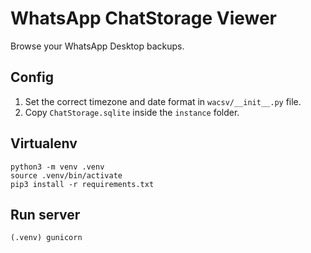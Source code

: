 # WhatsApp ChatStorage Viewer
Browse your WhatsApp Desktop backups.

## Config
1. Set the correct timezone and date format in `wacsv/__init__.py` file.
2. Copy `ChatStorage.sqlite` inside the `instance` folder.

## Virtualenv

    python3 -m venv .venv
    source .venv/bin/activate
    pip3 install -r requirements.txt

## Run server

    (.venv) gunicorn

